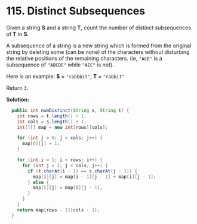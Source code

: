# 115. Distinct Subsequences

Given a string **S** and a string **T**, count the number of distinct subsequences of **T** in **S**.

A subsequence of a string is a new string which is formed from the original string by deleting some (can be none) of the characters without disturbing the relative positions of the remaining characters. (ie, ``"ACE"`` is a subsequence of ``"ABCDE"`` while ``"AEC"`` is not).

Here is an example:
**S** = ``"rabbbit"``, **T** = ``"rabbit"``

Return ``3``.

**Solution:**

```java
  public int numDistinct(String s, String t) {
    int rows = t.length() + 1;
    int cols = s.length() + 1;
    int[][] map = new int[rows][cols];

    for (int j = 0; j < cols; j++) {
      map[0][j] = 1;
    }

    for (int i = 1; i < rows; i++) {
      for (int j = 1; j < cols; j++) {
        if (t.charAt(i - 1) == s.charAt(j - 1)) {
          map[i][j] = map[i - 1][j - 1] + map[i][j - 1];
        } else {
          map[i][j] = map[i][j - 1];
        }
      }
    }
    return map[rows - 1][cols - 1];
  }
```
